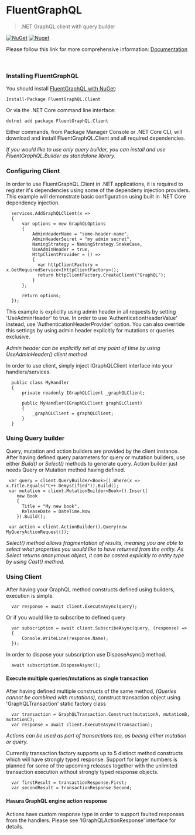 # FluentGraphQL
> .NET GraphQL client with query builder

[![NuGet](https://img.shields.io/nuget/v/FluentGraphQL.Client)](https://www.nuget.org/packages/FluentGraphQL.Client)
[![Nuget](https://img.shields.io/nuget/dt/FluentGraphQL.Client)](https://www.nuget.org/packages/FluentGraphQL.Client)

Please follow this link for more comprehensive information: [Documentation](https://github.com/mmaderic/FluentGraphQL/tree/master/Documentation)

<br />

### Installing FluentGraphQL

You should install [FluentGraphQL with NuGet](https://www.nuget.org/packages/FluentGraphQL.Client):

    Install-Package FluentGraphQL.Client
    
Or via the .NET Core command line interface:

    dotnet add package FluentGraphQL.Client

Either commands, from Package Manager Console or .NET Core CLI, will download and install FluentGraphQL.Client and all required dependencies.

*If you would like to use only query builder, you can install and use FluentGraphQL.Builder as standalone library.*

### Configuring Client

In order to use FluentGraphQL.Client in .NET applications, it is required to register it's dependencies using some of the dependeny injection providers.
This example will demonstrate basic configuration using built in .NET Core dependency injection. 

```
  services.AddGraphQLClient(x =>
  {
      var options = new GraphQLOptions
      {
          AdminHeaderName = "some-header-name",
          AdminHeaderSecret = "my admin secret",
          NamingStrategy = NamingStrategy.SnakeCase,
          UseAdminHeader = true,                    
          HttpClientProvider = () =>
          {
            var httpClientFactory = x.GetRequiredService<IHttpClientFactory>();
            return httpClientFactory.CreateClient("GraphQL");
          }
      };

      return options;
  });

```
This example is explicitly using admin header in all requests by setting 'UseAdminHeader' to true. In order to use 'AuthenticationHeaderValue' instead, use 'AuthenticationHeaderProvider' option. You can also override this settings by using admin header explicitly for mutations or queries exclusive.

*Admin header can be explicitly set at any point of time by using UseAdminHeader() client method*

In order to use client, simply inject IGraphQLClient interface into your handlers/services.

```
  public class MyHandler
  {
      private readonly IGraphQLClient _graphQLClient;

      public MyHandler(IGraphQLClient graphQLClient)
      {
          _graphQLClient = graphQLClient;
      }
  }
```

### Using Query builder

Query, mutation and action builders are provided by the client instance. After having defined query parameters for query or mutation builders, use either *Build()* or *Select()* methods to generate query. Action builder just needs Query or Mutation method having defined.

```
 var query = client.QueryBuilder<Book>().Where(x => x.Title.Equals("C++ Demystified")).Build();
 var mutation = client.MutationBuilder<Book>().Insert(
    new Book
    {
      Title = "My new book",
      ReleaseDate = DateTime.Now
    }).Build();
    
 var action = client.ActionBuilder().Query(new MyQueryActionRequest());

```

*Select() method allows fragmentation of results, meaning you are able to select what properties you would like to have returned from the entity. As Select returns anonymous object, it can be casted explicitly to entity type by using Cast() method.*

### Using Client

After having your GraphQL method constructs defined using builders, execution is simple.

```
  var response = await client.ExecuteAsync(query);
```

Or if you would like to subscribe to defined query

```
  var subscription = await client.SubscribeAsync(query, (response) =>
  {
      Console.WriteLine(response.Name);
  });
```

In order to dispose your subscription use DisposeAsync() method.

```
  await subscription.DisposeAsync(); 
```

#### Execute multiple queries/mutations as single transaction

After having defined multiple constructs of the same method, *(Queries cannot be combined with mutations)*, construct transaction object using 'GraphQLTransaction' static factory class

```
  var transaction = GraphQLTransaction.Construct(mutationA, mutationB, mutationC);
  var response = await client.ExecuteAsync(transaction);
```
*Actions can be used as part of transactions too, as beeing either mutation or query.*

Currently transaction factory supports up to 5 distinct method constructs which will have strongly typed response. Support for larger numbers is planned for some of the upcoming releases together with the unlimited transaction execution without strongly typed response objects.

```
  var firstResult = transactionResponse.First;
  var secondResult = transactionResponse.Second;
```

#### Hasura GraphQL engine action response

Actions have custom response type in order to support faulted responses from the handlers. Please see 'IGraphQLActionResponse' interface for details.



